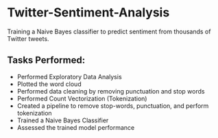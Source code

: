 # Twitter-Sentiment-Analysis
Training a Naive Bayes classifier to predict sentiment from thousands of Twitter tweets.

## Tasks Performed: 
* Performed Exploratory Data Analysis
* Plotted the word cloud
* Performed data cleaning by removing punctuation and stop words
* Performed Count Vectorization (Tokenization)
* Created a pipeline to remove stop-words, punctuation, and perform tokenization
* Trained a Naive Bayes Classifier
* Assessed the trained model performance
